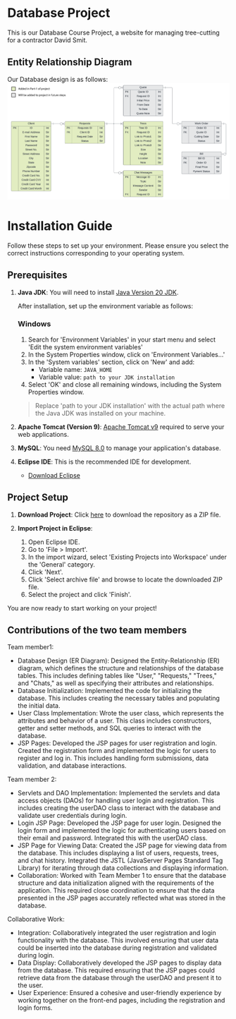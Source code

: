 # Database Project
This is our Database Course Project, a website for managing tree-cutting for a contractor
David Smit.

## Entity Relationship Diagram
Our Database design is as follows:
[![PDF Name](ERD.png)](ERD.pdf)



# Installation Guide

Follow these steps to set up your environment. Please ensure you select the correct instructions corresponding to your operating system.

## Prerequisites

1. **Java JDK**: You will need to install [Java Version 20 JDK](https://www.oracle.com/java/technologies/javase/jdk20-archive-downloads.html).

   After installation, set up the environment variable as follows:

   ### Windows

   1. Search for 'Environment Variables' in your start menu and select 'Edit the system environment variables'
   2. In the System Properties window, click on 'Environment Variables...'
   3. In the 'System variables' section, click on 'New' and add:
      - Variable name: `JAVA_HOME`
      - Variable value: `path to your JDK installation`
   4. Select 'OK' and close all remaining windows, including the System Properties window.

   > Replace 'path to your JDK installation' with the actual path where the Java JDK was installed on your machine.

2. **Apache Tomcat (Version 9)**: [Apache Tomcat v9](https://tomcat.apache.org/download-90.cgi) required to serve your web applications.

3. **MySQL**: You need [MySQL 8.0](https://dev.mysql.com/downloads/mysql/) to manage your application's database.

4. **Eclipse IDE**: This is the recommended IDE for development.

   - [Download Eclipse](https://www.eclipse.org/downloads/)

## Project Setup

1. **Download Project**: Click [here](https://github.com/3eErfan/Database_Project/archive/refs/heads/main.zip) to download the repository as a ZIP file.

2. **Import Project in Eclipse**:

   1. Open Eclipse IDE.
   2. Go to 'File > Import'.
   3. In the import wizard, select 'Existing Projects into Workspace' under the 'General' category.
   4. Click 'Next'.
   5. Click 'Select archive file' and browse to locate the downloaded ZIP file.
   6. Select the project and click 'Finish'.

You are now ready to start working on your project!

## Contributions of the two team members 
Team member1:
- Database Design (ER Diagram): Designed the Entity-Relationship (ER) diagram, which defines the structure and relationships of the database tables. This includes defining tables like "User," "Requests," "Trees," and "Chats," as well as specifying their attributes and relationships.
- Database Initialization: Implemented the code for initializing the database. This includes creating the necessary tables and populating the initial data.
- User Class Implementation: Wrote the user class, which represents the attributes and behavior of a user. This class includes constructors, getter and setter methods, and SQL queries to interact with the database.
- JSP Pages: Developed the JSP pages for user registration and login. Created the registration form and implemented the logic for users to register and log in. This includes handling form submissions, data validation, and database interactions.

Team member 2:
- Servlets and DAO Implementation: Implemented the servlets and data access objects (DAOs) for handling user login and registration. This includes creating the userDAO class to interact with the database and validate user credentials during login.
- Login JSP Page: Developed the JSP page for user login. Designed the login form and implemented the logic for authenticating users based on their email and password. Integrated this with the userDAO class.
- JSP Page for Viewing Data: Created the JSP page for viewing data from the database. This includes displaying a list of users, requests, trees, and chat history. Integrated the JSTL (JavaServer Pages Standard Tag Library) for iterating through data collections and displaying information.
- Collaboration: Worked with Team Member 1 to ensure that the database structure and data initialization aligned with the requirements of the application. This required close coordination to ensure that the data presented in the JSP pages accurately reflected what was stored in the database.

Collaborative Work:
- Integration: Collaboratively integrated the user registration and login functionality with the database. This involved ensuring that user data could be inserted into the database during registration and validated during login.
- Data Display: Collaboratively developed the JSP pages to display data from the database. This required ensuring that the JSP pages could retrieve data from the database through the userDAO and present it to the user.
- User Experience: Ensured a cohesive and user-friendly experience by working together on the front-end pages, including the registration and login forms.




